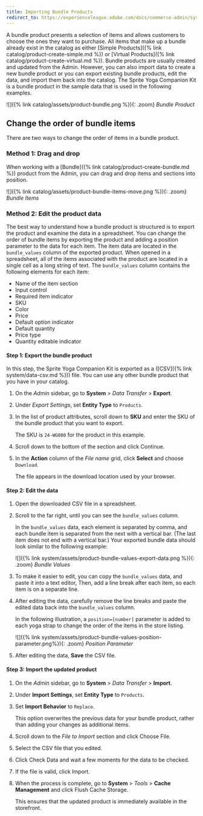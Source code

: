 ```yaml
---
title: Importing Bundle Products
redirect_to: https://experienceleague.adobe.com/docs/commerce-admin/systems/data-transfer/examples/data-transfer-bundle-products.html
---
```


A bundle product presents a selection of items and allows customers to choose the ones they want to purchase. All items that make up a bundle already exist in the catalog as either [Simple Products]({% link catalog/product-create-simple.md %}) or [Virtual Products]({% link catalog/product-create-virtual.md %}). Bundle products are usually created and updated from the Admin. However, you can also import data to create a new bundle product or you can export existing bundle products, edit the data, and import them back into the catalog. The Sprite Yoga Companion Kit is a bundle product in the sample data that is used in the following examples.

![]({% link catalog/assets/product-bundle.png %}){: .zoom}
_Bundle Product_

## Change the order of bundle items

There are two ways to change the order of items in a bundle product.

### Method 1: Drag and drop

When working with a [Bundle]({% link catalog/product-create-bundle.md %}) product from the Admin, you can drag and drop items and sections into position.

![]({% link catalog/assets/product-bundle-items-move.png %}){: .zoom}
_Bundle Items_

### Method 2: Edit the product data

The best way to understand how a bundle product is structured is to export the product and examine the data in a spreadsheet.  You can change the order of bundle items by exporting the product and adding a position parameter to the data for each item. The item data are located in the `bundle_values` column of the exported product. When opened in a spreadsheet, all of the items associated with the product are located in a single cell as a long string of text. The `bundle_values` column contains the following elements for each item:

- Name of the item section
- Input control
- Required item indicator
- SKU
- Color
- Price
- Default option indicator
- Default quantity
- Price type
- Quantity editable indicator

#### Step 1: Export the bundle product

In this step, the Sprite Yoga Companion Kit is exported as a ([CSV]({% link system/data-csv.md %})) file. You can use any other bundle product that you have in your catalog.

1. On the _Admin_ sidebar, go to **System** > _Data Transfer_ > **Export**.

1. Under _Export Settings_, set **Entity Type** to `Products`.

1. In the list of product attributes, scroll down to **SKU** and enter the SKU of the bundle product that you want to export.

   The SKU is `24-WG080` for the product in this example.

1. Scroll down to the bottom of the section and click <span class="btn">Continue</span>.

1. In the **Action** column of the _File name_ grid, click **Select** and choose `Download`.

    The file appears in the download location used by your browser.

#### Step 2: Edit the data

1. Open the downloaded CSV file in a spreadsheet.

1. Scroll to the far right, until you can see the `bundle_values` column.

   In the `bundle_values` data, each element is separated by comma, and each bundle item is separated from the next with a vertical bar. (The last item does not end with a vertical bar.) Your exported bundle data should look similar to the following example:

    ![]({% link system/assets/product-bundle-values-export-data.png
     %}){: .zoom}
    _Bundle Values_

1. To make it easier to edit, you can copy the `bundle_values` data, and paste it into a text editor, Then, add a line break after each item, so each item is on a separate line.

1. After editing the data, carefully remove the line breaks and paste the edited data back into the `bundle_values` column.

   In the following illustration, a `position=[number]` parameter is added to each yoga strap to change the order of the items in the store listing.

   ![]({% link system/assets/product-bundle-values-position-parameter.png%}){: .zoom}
   _Position Parameter_

1. After editing the data, **Save** the CSV file.

#### Step 3: Import the updated product

1. On the _Admin_ sidebar, go to **System** > _Data Transfer_ > **Import**.

1. Under **Import Settings**, set **Entity Type** to `Products`.

1. Set **Import Behavior** to `Replace`.

   This option overwrites the previous data for your bundle product, rather than adding your changes as additional items.

1. Scroll down to the _File to Import_ section and click <span class="btn">Choose File</span>.

1. Select the CSV file that you edited.

1. Click <span class="btn">Check Data</span> and wait a few moments for the data to be checked.

1. If the file is valid, click <span class="btn">Import</span>.

1. When the process is complete, go to **System** > _Tools_ > **Cache Management** and click <span class="btn">Flush Cache Storage</span>.

   This ensures that the updated product is immediately available in the storefront.
